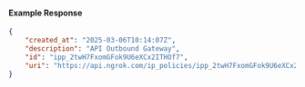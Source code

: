 <!-- Code generated for API Clients. DO NOT EDIT. -->

#### Example Response

```json
{
	"created_at": "2025-03-06T10:14:07Z",
	"description": "API Outbound Gateway",
	"id": "ipp_2twH7FxomGFok9U6eXCx2ITHOf7",
	"uri": "https://api.ngrok.com/ip_policies/ipp_2twH7FxomGFok9U6eXCx2ITHOf7"
}
```
